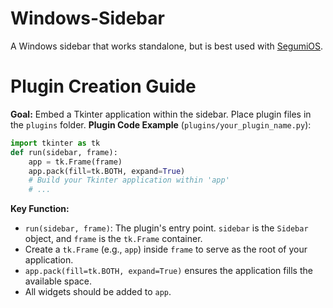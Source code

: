 # Windows-Sidebar
A Windows sidebar that works standalone, but is best used with [SegumiOS](https://github.com/sedoruee/SegumiOS).
# Plugin Creation Guide
**Goal:** Embed a Tkinter application within the sidebar.
Place plugin files in the `plugins` folder.
**Plugin Code Example** (`plugins/your_plugin_name.py`):
```python
import tkinter as tk
def run(sidebar, frame):
    app = tk.Frame(frame)
    app.pack(fill=tk.BOTH, expand=True)
    # Build your Tkinter application within 'app'
    # ...
```
**Key Function:**
*   `run(sidebar, frame)`: The plugin's entry point. `sidebar` is the `Sidebar` object, and `frame` is the `tk.Frame` container.
*   Create a `tk.Frame` (e.g., `app`) inside `frame` to serve as the root of your application.
*   `app.pack(fill=tk.BOTH, expand=True)` ensures the application fills the available space.
*   All widgets should be added to `app`.
